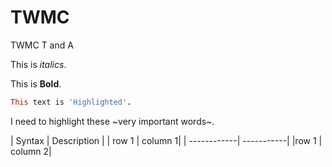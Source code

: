 # TWMC
TWMC T and A

This is *italics*.

This is **Bold**.
```ruby
This text is 'Highlighted'. 
```

I need to highlight these ~very important words~.

| Syntax | Description |
| row 1 | column 1|
| ------------| -----------|
|row 1 | column 2|
